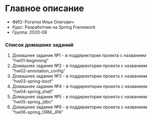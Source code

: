 # Главное описание
<ul>
    <li>ФИО: Рогатки Илья Олегович</li>
    <li>Курс: Разработчик на Spring Framework</li>
    <li>Группа: 2020-08</li>
</ul>
<h3>Список домашних заданий</h3>
<ol>
    <li>Домашнее задание №1 - в поддиректории проекта с названием "hw01-beginning"</li>
    <li>Домашнее задание №2 - в поддиректории проекта с названием "hw02-annotation_config"</li>
    <li>Домашнее задание №3 - в поддиректории проекта с названием "hw03-spring-boot"</li>
    <li>Домашнее задание №4 - в поддиректории проекта с названием "hw04-spring_shell"</li>
    <li>Домашнее задание №5 - в поддиректории проекта с названием "hw05-spring_jdbc"</li>
    <li>Домашнее задание №6 - в поддиректории проекта с названием "hw06-spring_ORM_JPA"</li>
</ol>